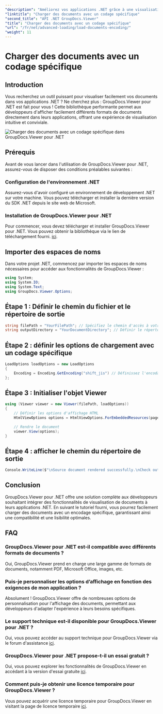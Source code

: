 ```yaml
---
"description": "Améliorez vos applications .NET grâce à une visualisation fluide des documents grâce à GroupDocs.Viewer pour .NET. Chargez facilement des documents avec un encodage spécifique et personnalisez l'expérience de visualisation."
"linktitle": "Charger des documents avec un codage spécifique"
"second_title": "API .NET GroupDocs.Viewer"
"title": "Charger des documents avec un codage spécifique"
"url": "/fr/net/advanced-loading/load-documents-encoding/"
"weight": 11
---
```


# Charger des documents avec un codage spécifique

## Introduction
Vous recherchez un outil puissant pour visualiser facilement vos documents dans vos applications .NET ? Ne cherchez plus : GroupDocs.Viewer pour .NET est fait pour vous ! Cette bibliothèque performante permet aux développeurs d'afficher facilement différents formats de documents directement dans leurs applications, offrant une expérience de visualisation intuitive et conviviale.

![Charger des documents avec un codage spécifique dans GroupDocs.Viewer pour .NET](/viewer/advanced-loading/load-documents-specific-encoding-img.png)

## Prérequis
Avant de vous lancer dans l'utilisation de GroupDocs.Viewer pour .NET, assurez-vous de disposer des conditions préalables suivantes :
### Configuration de l'environnement .NET
Assurez-vous d'avoir configuré un environnement de développement .NET sur votre machine. Vous pouvez télécharger et installer la dernière version du SDK .NET depuis le site web de Microsoft.
### Installation de GroupDocs.Viewer pour .NET
Pour commencer, vous devez télécharger et installer GroupDocs.Viewer pour .NET. Vous pouvez obtenir la bibliothèque via le lien de téléchargement fourni. [ici](https://releases.groupdocs.com/viewer/net/).

## Importer des espaces de noms
Dans votre projet .NET, commencez par importer les espaces de noms nécessaires pour accéder aux fonctionnalités de GroupDocs.Viewer :
```csharp
using System;
using System.IO;
using System.Text;
using GroupDocs.Viewer.Options;
```

## Étape 1 : Définir le chemin du fichier et le répertoire de sortie
```csharp
string filePath = "YourFilePath"; // Spécifiez le chemin d'accès à votre document
string outputDirectory = "YourDocumentDirectory"; // Définir le répertoire de sortie pour les pages rendues
```
## Étape 2 : définir les options de chargement avec un codage spécifique
```csharp
LoadOptions loadOptions = new LoadOptions
{
    Encoding = Encoding.GetEncoding("shift_jis") // Définissez l'encodage souhaité (par exemple, shift_jis)
};
```
## Étape 3 : Initialiser l'objet Viewer
```csharp
using (Viewer viewer = new Viewer(filePath, loadOptions))
{
    // Définir les options d'affichage HTML
    HtmlViewOptions options = HtmlViewOptions.ForEmbeddedResources(pageFilePathFormat);
    
    // Rendre le document
    viewer.View(options);
}
```
## Étape 4 : afficher le chemin du répertoire de sortie
```csharp
Console.WriteLine($"\nSource document rendered successfully.\nCheck output in {outputDirectory}.");
```

## Conclusion
GroupDocs.Viewer pour .NET offre une solution complète aux développeurs souhaitant intégrer des fonctionnalités de visualisation de documents à leurs applications .NET. En suivant le tutoriel fourni, vous pourrez facilement charger des documents avec un encodage spécifique, garantissant ainsi une compatibilité et une lisibilité optimales.
## FAQ
### GroupDocs.Viewer pour .NET est-il compatible avec différents formats de documents ?
Oui, GroupDocs.Viewer prend en charge une large gamme de formats de documents, notamment PDF, Microsoft Office, images, etc.
### Puis-je personnaliser les options d’affichage en fonction des exigences de mon application ?
Absolument ! GroupDocs.Viewer offre de nombreuses options de personnalisation pour l'affichage des documents, permettant aux développeurs d'adapter l'expérience à leurs besoins spécifiques.
### Le support technique est-il disponible pour GroupDocs.Viewer pour .NET ?
Oui, vous pouvez accéder au support technique pour GroupDocs.Viewer via le forum d'assistance [ici](https://forum.groupdocs.com/c/viewer/9).
### GroupDocs.Viewer pour .NET propose-t-il un essai gratuit ?
Oui, vous pouvez explorer les fonctionnalités de GroupDocs.Viewer en accédant à la version d'essai gratuite [ici](https://releases.groupdocs.com/).
### Comment puis-je obtenir une licence temporaire pour GroupDocs.Viewer ?
Vous pouvez acquérir une licence temporaire pour GroupDocs.Viewer en visitant la page de licence temporaire [ici](https://purchase.groupdocs.com/temporary-license/).
